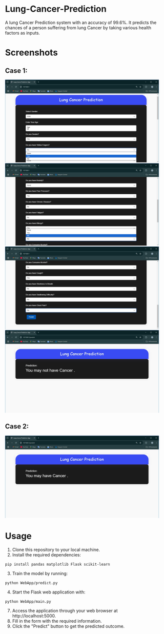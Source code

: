 # Lung-Cancer-Prediction
A lung Cancer Prediction system with an accuracy of 99.6%. It predicts the chances of a person suffering from lung Cancer
by taking various health factors as inputs.

# Screenshots
  ## Case 1:
  <p align="center">
  <img src="Screenshots/c4.jpg" alt="Home">
  <img src="Screenshots/c5.jpg" alt="Form">
  <img src="Screenshots/c6.jpg" alt="Form">
  <img src="Screenshots/c7.jpg" alt="Result">
  </p>
  
 ## Case 2:
  <p align="center">
  <img src="Screenshots/c8.jpg" alt="Result">
</p>

# Usage
1. Clone this repository to your local machine.
2. Install the required dependencies:
```
pip install pandas matplotlib Flask scikit-learn 
```
3. Train the model by running:
```
python WebApp/predict.py
```
4. Start the Flask web application with:
```
python WebApp/main.py
```
7. Access the application through your web browser at http://localhost:5000.
8. Fill in the form with the required information.
9. Click the "Predict" button to get the predicted outcome.


